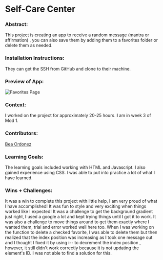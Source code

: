 
# Self-Care Center 

### Abstract:
This project is creating an app to receive a random message (mantra or affirmation) , you can also save them by adding them to a favorites folder or delete them as needed.

### Installation Instructions:
They can get the SSH from GitHub and clone to their machine.

### Preview of App:
![Favorites Page](https://user-images.githubusercontent.com/116661385/208282062-7cdcb951-1fcd-4946-965b-d2cb5dab5339.png)

### Context:
 I worked on the project for approximately 20-25 hours. I am in week 3 of Mod 1.

### Contributors:
[Bea Ordonez](https://github.com/bea-ordonez)

### Learning Goals:
The learning goals included working with HTML and Javascript. I also gained experience using CSS. I was able to put into practice a lot of what I have learned. 

### Wins + Challenges:
It was a win to complete this project with little help, I am very proud of what I have accomplished! It was fun to style and very exciting when things worked like I expected! It was a challenge to get the background gradient just right, I used a google a lot and kept trying things until I got it to work. It was also a challenge to move things around to get them exactly where I wanted them, trial and error worked well here too. When I was working on the function to delete a checked favorite, I was able to delete them but then realized that the index position was increasing as I took one message out and I thought I fixed it by using i-- to decrement the index position , however, it still didn't work correctly because it is not updating the element's ID. I was not able to find a solution for this. 
